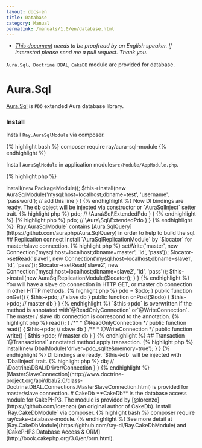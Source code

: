```yaml
---
layout: docs-en
title: Database
category: Manual
permalink: /manuals/1.0/en/database.html
---
```


 * *[This document](https://github.com/bearsunday/bearsunday.github.io/blob/master/manuals/1.0/en/database.md) needs to be proofread by an English speaker. If interested please send me a pull request. Thank you.*

`Aura.Sql`、`Doctrine DBAL`, `CakeDB` module are provided for database.

# Aura.Sql

[Aura.Sql](https://github.com/auraphp/Aura.Sql) is `PDO` extended Aura database library.

### Install

Install `Ray.AuraSqlModule` via composer.

{% highlight bash %}
composer require ray/aura-sql-module
{% endhighlight %}

Install `AuraSqlModule` in application module`src/Module/AppModule.php`.

{% highlight php %}
<?php
use BEAR\AppMeta\AppMeta;
use BEAR\Package\PackageModule;
use Ray\AuraSqlModule\AuraSqlModule; // add this line
use Ray\Di\AbstractModule;

class AppModule extends AbstractModule
{
    protected function configure()
    {
        $this->install(new PackageModule));
        $this->install(new AuraSqlModule('mysql:host=localhost;dbname=test', 'username', 'password');   // add this line
    }
}
{% endhighlight %}

Now DI bindings are ready. The db object will be injected via constructor or `AuraSqlInject` setter trait.

{% highlight php %}
<?php

use Aura\Sql\ExtendedPdoInterface;

class Index
{
    public function __construct(ExtendedPdoInterface $pdo)
    {
        return $this->pdo; // \Aura\Sql\ExtendedPdo
    }
}
{% endhighlight %}


{% highlight php %}
<?php
use Ray\AuraSqlModule\AuraSqlInject;

class Index
{
    use AuraSqlInject; 
 
    public function onGet()
    {
        return $this->pdo; // \Aura\Sql\ExtendedPdo
    }
}
{% endhighlight %}

`Ray.AuraSqlModule` contains [Aura.SqlQuery](https://github.com/auraphp/Aura.SqlQuery) in order to help to build the sql.


## Replication connect

Install `AuraSqlReplicationModule` by `$locator` for master/slave connection.

{% highlight php %}
<?php
use Ray\Di\AbstractModule;
use Ray\AuraSqlModule\AuraSqlModule;
use Ray\AuraSqlModule\Annotation\AuraSqlConfig;
use Aura\Sql\ConnectionLocator;

class AppModule extends AbstractModule
{
    protected function configure()
    {
        $locator = new ConnectionLocator;
        $locator->setWrite('master', new Connection('mysql:host=localhost;dbname=master', 'id', 'pass'));
        $locator->setRead('slave1',  new Connection('mysql:host=localhost;dbname=slave1', 'id', 'pass'));
        $locator->setRead('slave2',  new Connection('mysql:host=localhost;dbname=slave2', 'id', 'pass'));
        $this->install(new AuraSqlReplicationModule($locator));
    }
}

{% endhighlight %}

You will have a slave db connection in HTTP GET, or master db connection in other HTTP methods.

{% highlight php %}
<?php

use Aura\Sql\ExtendedPdoInterface;
use BEAR\Resource\ResourceObject;
use PDO;

class User extends ResourceObject
{
    public $pdo;

    public function __construct(ExtendedPdoInterface $pdo)
    {
        $this->pdo = $pdo;
    }

    public function onGet()
    {
         $this->pdo; // slave db
    }

    public function onPost($todo)
    {
         $this->pdo; // master db
    }
}
{% endhighlight %}

`$this->pdo` is overwritten if the method is annotated with`@ReadOnlyConnection` or`@WriteConnection`. The master / slave db connection is correspond to the annotation.

{% highlight php %}
<?php
use Ray\AuraSqlModule\Annotation\ReadOnlyConnection;  // important
use Ray\AuraSqlModule\Annotation\WriteConnection;     // important

class User
{
    public $pdo; // override when @ReadOnlyConnection or @WriteConnection annotated method called
    
    public function onPost($todo)
    {
         $this->read();
    }

    /**
     * @ReadOnlyConnection
     */
    public function read()
    {
         $this->pdo; // slave db
    }

    /**
     * @WriteConnection
     */
    public function write()
    {
         $this->pdo; // master db
    }
}
{% endhighlight %}

## Transaction

`@Transactional` annotated method apply transaction.

{% highlight php %}
<?php
use Ray\AuraSqlModule\Annotation\Transactional;

// ....
    /**
     * @Transactional
     */
    public function write()
    {
         // \Ray\AuraSqlModule\Exception\RollbackException thrown if it failed.
    }
{% endhighlight %}

# Doctrine DBAL

[Doctrine DBAL](http://www.doctrine-project.org/projects/dbal.html) is also abstraction layer for database.

Install `Ray.DbalModule` via composer.

{% highlight bash %}
composer require ray/dbal-module
{% endhighlight %}

Install `DbalModule` in application module.

{% highlight php %}
<?php
use Ray\DbalModule\DbalModule;
use Ray\Di\AbstractModule;

class AppModule extends AbstractModule
{
    protected function configure()
    {
        $this->install(new DbalModule('driver=pdo_sqlite&memory=true');
    }
}
{% endhighlight %}

DI bindings are ready. `$this->db` will be injected with `DbalInject` trait.

{% highlight php %}
<?php
use Ray\DbalModule\DbalInject;

class Index
{
    use DbalInject;
 
    public function onGet()
    {
        return $this->db; // \Doctrine\DBAL\Driver\Connection
    }
}
{% endhighlight %}

[MasterSlaveConnection](http://www.doctrine-project.org/api/dbal/2.0/class-Doctrine.DBAL.Connections.MasterSlaveConnection.html) is provided for master/slave connection.

# CakeDb

**CakeDb** is the database access module for CakePHP3. The module is provided by [@lorenzo](https://github.com/lorenzo) (an original author of CakeDb).

Install `Ray.CakeDbModule` via composer.

{% highlight bash %}
composer require ray/cake-database-module. 

{% endhighlight %}

See more detail at [Ray.CakeDbModule](https://github.com/ray-di/Ray.CakeDbModule) and [CakePHP3 Database Access & ORM](http://book.cakephp.org/3.0/en/orm.html).



